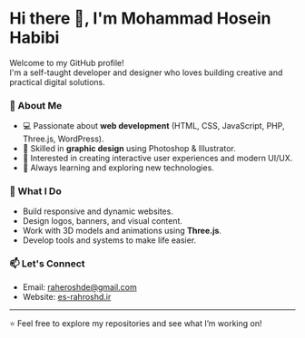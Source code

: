 # Hi there 👋, I'm Mohammad Hosein Habibi
Welcome to my GitHub profile!  
I'm a self-taught developer and designer who loves building creative and practical digital solutions.  

### 🚀 About Me
- 💻 Passionate about **web development** (HTML, CSS, JavaScript, PHP, Three.js, WordPress).  
- 🎨 Skilled in **graphic design** using Photoshop & Illustrator.  
- 📱 Interested in creating interactive user experiences and modern UI/UX.  
- 🌱 Always learning and exploring new technologies.  

### 🔧 What I Do
- Build responsive and dynamic websites.  
- Design logos, banners, and visual content.  
- Work with 3D models and animations using **Three.js**.  
- Develop tools and systems to make life easier.  

### 📫 Let's Connect
- Email: raheroshde@gmail.com  
- Website: [es-rahroshd.ir](http://es-rahroshd.ir)  

---

⭐ Feel free to explore my repositories and see what I’m working on!  
